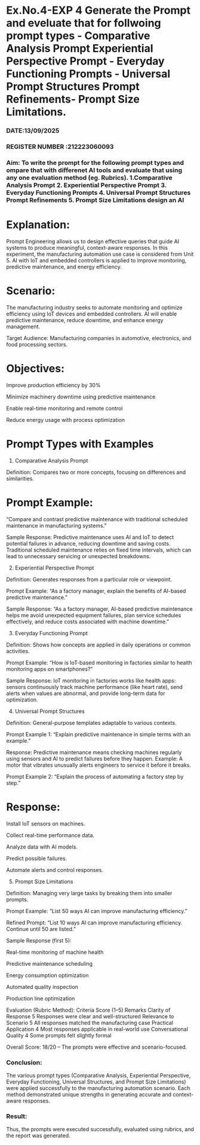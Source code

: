 # Ex.No.4-EXP 4 Generate the Prompt and eveluate that for follwoing prompt types - Comparative Analysis Prompt Experiential Perspective Prompt - Everyday Functioning Prompts - Universal Prompt Structures Prompt Refinements- Prompt Size Limitations.
### DATE:13/09/2025                                                                            
### REGISTER NUMBER :212223060093 
### Aim: To write the prompt for the following prompt types and ompare that with differenet AI tools and evaluate that using any one evaluation method (eg. Rubrics). 1.Comparative Analysis Prompt 2. Experiential Perspective Prompt 3. Everyday Functioning Prompts 4. Universal Prompt Structures Prompt Refinements 5. Prompt Size Limitations design an AI 
# Explanation:

Prompt Engineering allows us to design effective queries that guide AI systems to produce meaningful, context-aware responses.
In this experiment, the manufacturing automation use case is considered from Unit 5. AI with IoT and embedded controllers is applied to improve monitoring, predictive maintenance, and energy efficiency.

# Scenario:
The manufacturing industry seeks to automate monitoring and optimize efficiency using IoT devices and embedded controllers. AI will enable predictive maintenance, reduce downtime, and enhance energy management.

Target Audience:
Manufacturing companies in automotive, electronics, and food processing sectors.

# Objectives:

Improve production efficiency by 30%

Minimize machinery downtime using predictive maintenance

Enable real-time monitoring and remote control

Reduce energy usage with process optimization

# Prompt Types with Examples
1. Comparative Analysis Prompt

Definition: Compares two or more concepts, focusing on differences and similarities.

# Prompt Example:
“Compare and contrast predictive maintenance with traditional scheduled maintenance in manufacturing systems.”

Sample Response:
Predictive maintenance uses AI and IoT to detect potential failures in advance, reducing downtime and saving costs. Traditional scheduled maintenance relies on fixed time intervals, which can lead to unnecessary servicing or unexpected breakdowns.

2. Experiential Perspective Prompt

Definition: Generates responses from a particular role or viewpoint.

Prompt Example:
“As a factory manager, explain the benefits of AI-based predictive maintenance.”

Sample Response:
“As a factory manager, AI-based predictive maintenance helps me avoid unexpected equipment failures, plan service schedules effectively, and reduce costs associated with machine downtime.”

3. Everyday Functioning Prompt

Definition: Shows how concepts are applied in daily operations or common activities.

Prompt Example:
“How is IoT-based monitoring in factories similar to health monitoring apps on smartphones?”

Sample Response:
IoT monitoring in factories works like health apps: sensors continuously track machine performance (like heart rate), send alerts when values are abnormal, and provide long-term data for optimization.

4. Universal Prompt Structures

Definition: General-purpose templates adaptable to various contexts.

Prompt Example 1:
“Explain predictive maintenance in simple terms with an example.”

Response:
Predictive maintenance means checking machines regularly using sensors and AI to predict failures before they happen. Example: A motor that vibrates unusually alerts engineers to service it before it breaks.

Prompt Example 2:
“Explain the process of automating a factory step by step.”

# Response:

Install IoT sensors on machines.

Collect real-time performance data.

Analyze data with AI models.

Predict possible failures.

Automate alerts and control responses.

5. Prompt Size Limitations

Definition: Managing very large tasks by breaking them into smaller prompts.

Prompt Example:
“List 50 ways AI can improve manufacturing efficiency.”

Refined Prompt:
“List 10 ways AI can improve manufacturing efficiency. Continue until 50 are listed.”

Sample Response (first 5):

Real-time monitoring of machine health

Predictive maintenance scheduling

Energy consumption optimization

Automated quality inspection

Production line optimization

Evaluation (Rubric Method):
Criteria	Score (1–5)	Remarks
Clarity of Response	5	Responses were clear and well-structured
Relevance to Scenario	5	All responses matched the manufacturing case
Practical Application	4	Most responses applicable in real-world use
Conversational Quality	4	Some prompts felt slightly formal

Overall Score: 18/20 – The prompts were effective and scenario-focused.

### Conclusion:

The various prompt types (Comparative Analysis, Experiential Perspective, Everyday Functioning, Universal Structures, and Prompt Size Limitations) were applied successfully to the manufacturing automation scenario. Each method demonstrated unique strengths in generating accurate and context-aware responses.

### Result:

Thus, the prompts were executed successfully, evaluated using rubrics, and the report was generated.
